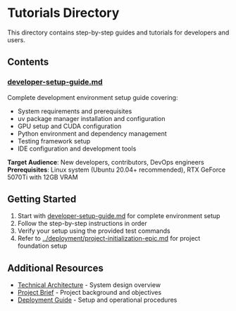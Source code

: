 # Tutorials Directory

This directory contains step-by-step guides and tutorials for developers and users.

## Contents

### [developer-setup-guide.md](./developer-setup-guide.md)
Complete development environment setup guide covering:
- System requirements and prerequisites
- uv package manager installation and configuration
- GPU setup and CUDA configuration
- Python environment and dependency management
- Testing framework setup
- IDE configuration and development tools

**Target Audience**: New developers, contributors, DevOps engineers
**Prerequisites**: Linux system (Ubuntu 20.04+ recommended), RTX GeForce 5070Ti with 12GB VRAM

## Getting Started

1. Start with [developer-setup-guide.md](./developer-setup-guide.md) for complete environment setup
2. Follow the step-by-step instructions in order
3. Verify your setup using the provided test commands
4. Refer to [../deployment/project-initialization-epic.md](../deployment/project-initialization-epic.md) for project foundation setup

## Additional Resources

- [Technical Architecture](../technical-architecture.md) - System design overview
- [Project Brief](../brief.md) - Project background and objectives
- [Deployment Guide](../deployment/) - Setup and operational procedures